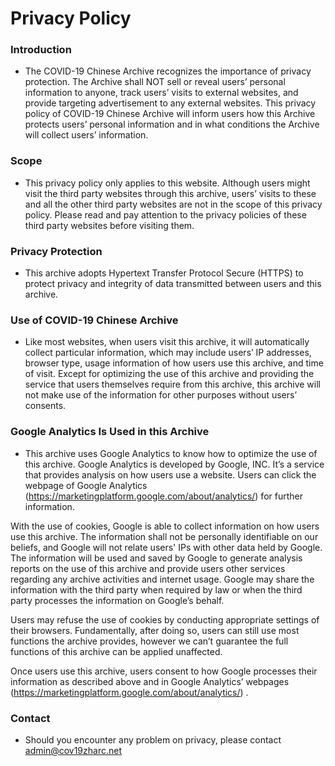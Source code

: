 # Privacy Policy 

### Introduction
* The COVID-19 Chinese Archive recognizes the importance of privacy protection. The Archive shall NOT sell or reveal users’ personal information to anyone, track users’ visits to external websites, and provide targeting advertisement to any external websites. This privacy policy of COVID-19 Chinese Archive will inform users how this Archive  protects users’ personal information and in what conditions the Archive will collect users’ information.

### Scope
* This privacy policy only applies to this website. Although users might visit the third party websites through this archive, users’ visits to these and all the other third party websites are not in the scope of this privacy policy. Please read and pay attention to the privacy policies of these third party websites before visiting them.

### Privacy Protection
* This archive adopts Hypertext Transfer Protocol Secure (HTTPS) to protect privacy and integrity of data transmitted between users and this archive.

### Use of COVID-19 Chinese Archive
* Like most websites, when users visit this archive, it will automatically collect particular information, which may include users’ IP addresses, browser type, usage information of how users use this archive, and time of visit. Except for optimizing the use of this archive and providing the service that users themselves require from this archive, this archive will not make use of the information for other purposes without users’ consents. 

### Google Analytics Is Used in this Archive 
* This archive uses Google Analytics to know how to optimize the use of this archive. Google Analytics is developed by Google, INC. It’s a service that provides analysis on how users use a website. Users can click the webpage of  Google Analytics (https://marketingplatform.google.com/about/analytics/) for further information. 

With the use of cookies, Google is able to collect information on how users use this archive. The information shall not be personally identifiable on our beliefs, and Google will not relate users' IPs with other data held by Google. The information will be used and saved by Google to generate analysis reports on the use of this archive and provide users other services regarding any archive activities and internet usage. Google may share the information with the third party when required by law or when the third party processes the information on Google’s behalf. 

Users may refuse the use of cookies by conducting appropriate settings of their browsers. Fundamentally, after doing so, users can still use most functions the archive provides, however we can’t guarantee the full functions of this archive can be applied unaffected.

Once users use this archive, users consent to how Google processes their information as described above and in Google Analytics’ webpages (https://marketingplatform.google.com/about/analytics/) .

### Contact
* Should you encounter any problem on privacy, please contact admin@cov19zharc.net